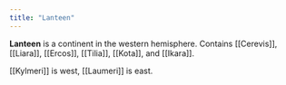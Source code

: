 ```yaml
---
title: "Lanteen"
---
```


**Lanteen** is a continent in the western hemisphere. Contains [[Cerevis]], [[Liara]], [[Ercos]], [[Tilia]], [[Kota]], and [[Ikara]]. 

[[Kylmeri]] is west, [[Laumeri]] is east.

